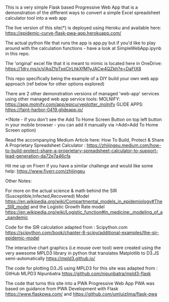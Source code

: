 This is a very simple Flask based Progressive Web App that is a demonstration of the different ways to convert a simple Excel spreadsheet calculator tool into a web app 

The live version of this site(*) is deployed using Heroku and available here: https://epidemic-curve-flask-pwa-app.herokuapp.com/

The actual python file that runs the app is app.py but if you'd like to play around with the calculation functions - have a look at SimpleWebApp.ipynb in this repo. 

The 'original' excel file that it is meant to mimic is located here in OneDrive: https://1drv.ms/x/s!AqZfpTxqClrLhkXfM1yJACw4QZkh?e=DaFtX8

This repo specifically being the example of a DIY build your own web app approach (ref below for other options explored) 

There are 2 other demonstration versions of managed 'web-app' services using other managed web app service tools:
MOLNIFY: https://app.molnify.com/app/epicurveplotter_molnify
GLIDE APPS: https://faint-harbor-0419.glideapp.io/

*(Note - if you don't see the Add To Home Screen Button on top left button in your mobile browser - you can add it manually via >Add>Add To Home Screen option)

Read the accompanying Medium Article here: How To Build, Protect & Share A Proprietary Spreadsheet Calculator :
https://zhijingeu.medium.com/how-to-build-protect-share-a-proprietary-spreadsheet-calculator-to-support-lead-generation-da72e7a46cfa

Hit me up on Fiverr if you have a similar challenge and would like some help: https://www.fiverr.com/zhijingeu

Other Notes:

For more on the actual science & math behind the SIR (Susceptible,Infected,Recovered) Model https://en.wikipedia.org/wiki/Compartmental_models_in_epidemiology#The_SIR_model and the Logistic Growth Rate model https://en.wikipedia.org/wiki/Logistic_function#In_medicine:_modeling_of_a_pandemic

Code for the SIR calculation adapted from : Scipython.com https://scipython.com/book/chapter-8-scipy/additional-examples/the-sir-epidemic-model

The interactive chart graphics (i.e mouse over tool) were created using the very awesome MPLD3 library in python that translates Matplotlib to D3.JS semi-automatically https://mpld3.github.io/

The code for plotting D3.JS using MPLD3 for this site was adapted from : GitHub MLPD3 Nipunbatra https://github.com/nipunbatra/mpld3-flask

The code that turns this site into a PWA Progressive Web App PWA was based on guidance from PWA Development with Flask https://www.flaskpwa.com/ and https://github.com/umluizlima/flask-pwa




